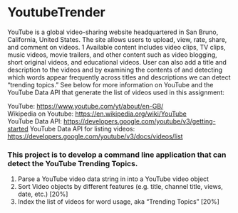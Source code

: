 # YoutubeTrender

YouTube is a global video-sharing website headquartered in San Bruno, California, United States. The
site allows users to upload, view, rate, share, and comment on videos.
1 Available content includes
video clips, TV clips, music videos, movie trailers, and other content such as video blogging, short
original videos, and educational videos. User can also add a title and description to the videos and
by examining the contents of and detecting which words appear frequently across titles and
descriptions we can detect “trending topics.” See below for more information on YouTube and the
YouTube Data API that generate the list of videos used in this assignment:

YouTube: https://www.youtube.com/yt/about/en-GB/  
Wikipedia on Youtube: https://en.wikipedia.org/wiki/YouTube  
YouTube Data API: https://developers.google.com/youtube/v3/getting-started
YouTube Data API for listing videos: https://developers.google.com/youtube/v3/docs/videos/list

### This project is to develop a command line application that can detect the YouTube Trending Topics.

1. Parse a YouTube video data string in into a YouTube video object
2. Sort Video objects by different features (e.g. title, channel title, views, date, etc.) [20%]
3. Index the list of videos for word usage, aka “Trending Topics” [20%]